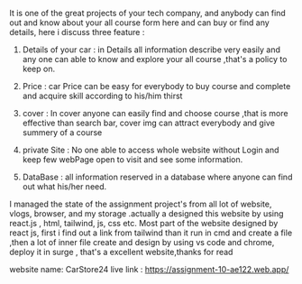 
It is one of the great projects of your tech company,  and anybody can find out and know about your all course form here and can buy or find any details, here i discuss three feature :

1. Details of your car : in Details  all information describe very easily and any one can able to know and explore your all  course ,that's a policy to keep on.

2. Price : car Price can be easy for everybody to buy course and complete and acquire skill according to his/him thirst

3. cover : In cover anyone can easily find and choose course ,that is more effective than search bar, cover img can attract everybody and give summery of a course

4. private Site : No one able to access whole website without Login and keep few webPage open to visit and see some information.

5. DataBase : all information reserved in a database where anyone can find out what his/her need.



I managed the state of the assignment project's from all lot of website, vlogs, browser, and my storage .actually a designed this website by using react.js , html, tailwind, js, css etc. Most part of the website designed by react js, first i find out a link from tailwind than it run in cmd and create a file ,then a lot of inner file create and design  by using vs code and chrome, deploy it in surge , that's a excellent website,thanks for read

website name: CarStore24
live link : https://assignment-10-ae122.web.app/